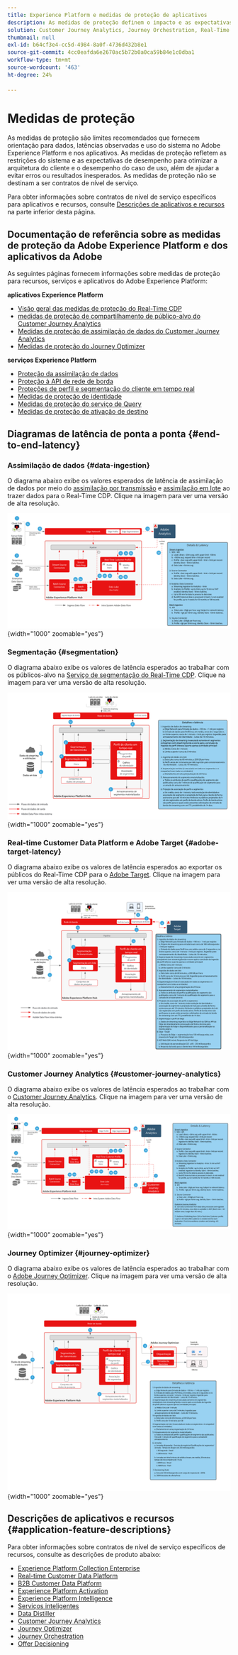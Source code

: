 ```yaml
---
title: Experience Platform e medidas de proteção de aplicativos
description: As medidas de proteção definem o impacto e as expectativas de desempenho dos componentes e serviços na Adobe Experience Platform e em Aplicativos da Adobe
solution: Customer Journey Analytics, Journey Orchestration, Real-Time Customer Data Platform
thumbnail: null
exl-id: b64cf3e4-cc5d-4984-8a0f-4736d432b8e1
source-git-commit: 4cc0eafda6e2670ac5b72b0a0ca59b84e1c0dba1
workflow-type: tm+mt
source-wordcount: '463'
ht-degree: 24%

---
```


# Medidas de proteção

As medidas de proteção são limites recomendados que fornecem orientação para dados, latências observadas e uso do sistema no Adobe Experience Platform e nos aplicativos. As medidas de proteção refletem as restrições do sistema e as expectativas de desempenho para otimizar a arquitetura do cliente e o desempenho do caso de uso, além de ajudar a evitar erros ou resultados inesperados. As medidas de proteção não se destinam a ser contratos de nível de serviço.

Para obter informações sobre contratos de nível de serviço específicos para aplicativos e recursos, consulte [Descrições de aplicativos e recursos](#application-feature-descriptions) na parte inferior desta página.


## Documentação de referência sobre as medidas de proteção da Adobe Experience Platform e dos aplicativos da Adobe

As seguintes páginas fornecem informações sobre medidas de proteção para recursos, serviços e aplicativos do Adobe Experience Platform:

**aplicativos Experience Platform**

* [Visão geral das medidas de proteção do Real-Time CDP](https://experienceleague.adobe.com/docs/experience-platform/rtcdp/guardrails/overview.html)
* [medidas de proteção de compartilhamento de público-alvo do Customer Journey Analytics](https://experienceleague.adobe.com/docs/analytics-platform/using/cja-components/audiences/publish.html#latency)
* [Medidas de proteção de assimilação de dados do Customer Journey Analytics](https://experienceleague.adobe.com/docs/experience-platform/sources/connectors/adobe-applications/analytics.html#what-is-the-expected-latency-for-analytics-data-on-platform%3F)
* [Medidas de proteção do Journey Optimizer](https://experienceleague.adobe.com/docs/journey-optimizer/using/get-started/guardrails.html)

**serviços Experience Platform**

* [Proteção da assimilação de dados](https://experienceleague.adobe.com/docs/experience-platform/ingestion/guardrails.html)
* [Proteção à API de rede de borda](https://experienceleague.adobe.com/docs/experience-platform/edge-network-server-api/guardrails.html)
* [Proteções de perfil e segmentação do cliente em tempo real](https://experienceleague.adobe.com/docs/experience-platform/profile/guardrails.html?lang=pt-BR)
* [Medidas de proteção de identidade](https://experienceleague.adobe.com/docs/experience-platform/identity/guardrails.html?lang=pt-BR)
* [Medidas de proteção do serviço de Query](https://experienceleague.adobe.com/docs/experience-platform/query/guardrails.html?lang=pt-BR)
* [Medidas de proteção de ativação de destino](https://experienceleague.adobe.com/docs/experience-platform/destinations/guardrails.html?lang=pt-BR)

## Diagramas de latência de ponta a ponta {#end-to-end-latency}

### Assimilação de dados {#data-ingestion}

O diagrama abaixo exibe os valores esperados de latência de assimilação de dados por meio do [assimilação por transmissão](https://experienceleague.adobe.com/docs/experience-platform/ingestion/streaming/overview.html) e [assimilação em lote](https://experienceleague.adobe.com/docs/experience-platform/ingestion/batch/getting-started.html?lang=pt-BR) ao trazer dados para o Real-Time CDP. Clique na imagem para ver uma versão de alta resolução.

![Visão geral visual de alto nível da assimilação de dados.](/help/blueprints/experience-platform/deployment/assets/aep_data_flow_guardrails.svg "Visão geral visual de alto nível da assimilação de dados e valores de latência"){width="1000" zoomable="yes"}

### Segmentação {#segmentation}

O diagrama abaixo exibe os valores de latência esperados ao trabalhar com os públicos-alvo na [Serviço de segmentação do Real-Time CDP](https://experienceleague.adobe.com/docs/experience-platform/segmentation/home.html?lang=pt-BR). Clique na imagem para ver uma versão de alta resolução.

![Visão geral visual de alto nível da segmentação.](/help/blueprints/experience-platform/deployment/assets/segmentation_guardrails.svg "Visão geral visual de alto nível da segmentação e valores de latência"){width="1000" zoomable="yes"}

### Real-time Customer Data Platform e Adobe Target {#adobe-target-latency}

O diagrama abaixo exibe os valores de latência esperados ao exportar os públicos do Real-Time CDP para o [Adobe Target](https://experienceleague.adobe.com/docs/experience-platform/destinations/catalog/personalization/adobe-target-connection.html?lang=pt-BR). Clique na imagem para ver uma versão de alta resolução.

![Exportar para visão geral visual de alto nível do Adobe Target.](/help/blueprints/experience-platform/deployment/assets/RTCDP_Target_guardrails.svg "Exportação de públicos-alvo para valores de latência e visão geral visual de alto nível do Adobe Target"){width="1000" zoomable="yes"}

### Customer Journey Analytics    {#customer-journey-analytics}

O diagrama abaixo exibe os valores de latência esperados ao trabalhar com o [Customer Journey Analytics](https://experienceleague.adobe.com/docs/analytics-platform/using/cja-overview/cja-overview.html?lang=en). Clique na imagem para ver uma versão de alta resolução.

![Trabalhar com a visão geral de alto nível do Customer Journey Analytics.](/help/blueprints/experience-platform/deployment/assets/CJA_guardrails.svg "Trabalhar com valores de latência e visão geral visual de alto nível do Customer Journey Analytics"){width="1000" zoomable="yes"}

### Journey Optimizer   {#journey-optimizer}

O diagrama abaixo exibe os valores de latência esperados ao trabalhar com o [Adobe Journey Optimizer](https://experienceleague.adobe.com/docs/journey-optimizer/using/get-started/get-started.html?lang=en). Clique na imagem para ver uma versão de alta resolução.

![Trabalhar com uma visão geral visual de alto nível do Adobe Journey Optimizer.](/help/blueprints/experience-platform/deployment/assets/AJO_guardrails.svg "Trabalhar com valores de latência e visão geral visual de alto nível do Adobe Journey Optimizer"){width="1000" zoomable="yes"}

## Descrições de aplicativos e recursos {#application-feature-descriptions}

Para obter informações sobre contratos de nível de serviço específicos de recursos, consulte as descrições de produto abaixo:

* [Experience Platform Collection Enterprise](https://helpx.adobe.com/br/legal/product-descriptions/adobe-experience-platform-collection-enterprise.html)
* [Real-time Customer Data Platform](https://helpx.adobe.com/br/legal/product-descriptions/real-time-customer-data-platform.html)
* [B2B Customer Data Platform](https://helpx.adobe.com/br/legal/product-descriptions/adobe-experience-platform-b2b.html)
* [Experience Platform Activation](https://helpx.adobe.com/br/legal/product-descriptions/adobe-experience-platform0.html)
* [Experience Platform Intelligence](https://helpx.adobe.com/br/legal/product-descriptions/adobe-experience-platform-intelligence---product-description.html)
* [Serviços inteligentes](https://helpx.adobe.com/br/legal/product-descriptions/intelligent-services.html)
* [Data Distiller](https://helpx.adobe.com/br/legal/product-descriptions/data-distiller.html)
* [Customer Journey Analytics](https://helpx.adobe.com/br/legal/product-descriptions/customer-journey-analytics.html)
* [Journey Optimizer](https://helpx.adobe.com/br/legal/product-descriptions/adobe-journey-optimizer.html)
* [Journey Orchestration](https://helpx.adobe.com/br/legal/product-descriptions/journey-orchestration.html)
* [Offer Decisioning](https://helpx.adobe.com/br/legal/product-descriptions/offer-decisioning-app-service.html)
